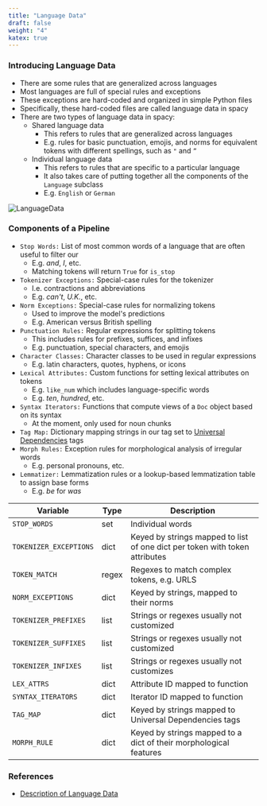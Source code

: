```yaml
---
title: "Language Data"
draft: false
weight: "4"
katex: true
---
```


### Introducing Language Data
- There are some rules that are generalized across languages
- Most languages are full of special rules and exceptions
- These exceptions are hard-coded and organized in simple Python files
- Specifically, these hard-coded files are called language data in spacy
- There are two types of language data in spacy:
	- Shared language data
		- This refers to rules that are generalized across languages
		- E.g. rules for basic punctuation, emojis, and norms for equivalent tokens with different spellings, such as `"` and `”`
	- Individual language data
		- This refers to rules that are specific to a particular language
		- It also takes care of putting together all the components of the `Language` subclass
		- E.g. `English` or `German`

![LanguageData](/img/language_data.svg)

### Components of a Pipeline
- `Stop Words:` List of most common words of a language that are often useful to filter our
	- E.g. *and*, *I*, etc.
	- Matching tokens will return `True` for `is_stop`
- `Tokenizer Exceptions:` Special-case rules for the tokenizer
	- I.e. contractions and abbreviations
	- E.g. *can't*, *U.K.*, etc.
- `Norm Exceptions:` Special-case rules for normalizing tokens
	- Used to improve the model's predictions
	- E.g. American versus British spelling
- `Punctuation Rules:` Regular expressions for splitting tokens
	- This includes rules for prefixes, suffices, and infixes
	- E.g. punctuation, special characters, and emojis
- `Character Classes:` Character classes to be used in regular expressions
	- E.g. latin characters, quotes, hyphens, or icons
- `Lexical Attributes:` Custom functions for setting lexical attributes on tokens
	- E.g. `like_num` which includes language-specific words
	- E.g. *ten*, *hundred*, etc.
- `Syntax Iterators:` Functions that compute views of a `Doc` object based on its syntax
	- At the moment, only used for noun chunks
- `Tag Map:` Dictionary mapping strings in our tag set to [Universal Dependencies](https://universaldependencies.org/u/pos/all.html) tags
- `Morph Rules:` Exception rules for morphological analysis of irregular words
	- E.g. personal pronouns, etc.
- `Lemmatizer:` Lemmatization rules or a lookup-based lemmatization table to assign base forms
	- E.g. *be* for *was*


| Variable               | Type  | Description        |
|------------------------|-------|--------------------|
| `STOP_WORDS`           | set   | Individual words   |
| `TOKENIZER_EXCEPTIONS` | dict  | Keyed by strings mapped to list of one dict per token with token attributes |
| `TOKEN_MATCH`          | regex | Regexes to match complex tokens, e.g. URLS |
| `NORM_EXCEPTIONS`      | dict  | Keyed by strings, mapped to their norms |
| `TOKENIZER_PREFIXES`   | list  | Strings or regexes usually not customized |
| `TOKENIZER_SUFFIXES`   | list  | Strings or regexes usually not customized |
| `TOKENIZER_INFIXES`    | list  | Strings or regexes usually not customizes |
| `LEX_ATTRS`            | dict  | Attribute ID mapped to function |
| `SYNTAX_ITERATORS`     | dict  | Iterator ID mapped to function |
| `TAG_MAP`              | dict  | Keyed by strings mapped to Universal Dependencies tags |
| `MORPH_RULE`           | dict  | Keyed by strings mapped to a dict of their morphological features |

### References
- [Description of Language Data](https://spacy.io/usage/adding-languages#language-data)
